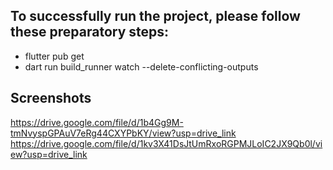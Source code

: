 ## To successfully run the project, please follow these preparatory steps:
 - flutter pub get
 - dart run build_runner watch --delete-conflicting-outputs

## Screenshots
https://drive.google.com/file/d/1b4Gg9M-tmNvyspGPAuV7eRg44CXYPbKY/view?usp=drive_link
https://drive.google.com/file/d/1kv3X41DsJtUmRxoRGPMJLoIC2JX9Qb0l/view?usp=drive_link
